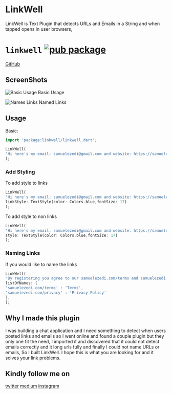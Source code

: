 # LinkWell

LinkWell is Text Plugin that detects URLs and Emails in a String and when tapped opens in user browsers,

# `linkwell` [![pub package](https://img.shields.io/badge/pub-0.1.2-brightgreen)](https://pub.dartlang.org/packages/linkwell)

[GitHub](https://github.com/samuelezedi/linkwell)

## ScreenShots

![Basic Usage](https://raw.githubusercontent.com/samuelezedi/linkwell/master/example/assets/images/sc2.jpeg)
Basic Usage

![Names Links](https://raw.githubusercontent.com/samuelezedi/linkwell/master/example/assets/images/sc.jpeg)
Named Links

## Usage

Basic:

```dart
import 'package:linkwell/linkwell.dart';

LinkWell(
"Hi here's my email: samuelezedi@gmail.com and website: https://samuelezed.com"
);
```

### Add Styling

To add style to links

```dart
LinkWell(
"Hi here's my email: samuelezedi@gmail.com and website: https://samuelezed.com",
linkStyle: TextStyle(color: Colors.blue,fontSize: 17)
);
```

To add style to non links

```dart
LinkWell(
"Hi here's my email: samuelezedi@gmail.com and website: https://samuelezed.com",
style: TextStyle(color: Colors.blue,fontSize: 17)
);
```

### Naming Links

If you would like to name the links

```dart
LinkWell(
"By registering you agree to our samuelezedi.com/terms and samuelezedi.com/privacy",
listOfNames: {
'samuelezedi.com/terms' : 'Terms',
'samuelezedi.com/privacy' : 'Privacy Policy'
},
);
```

## Why I made this plugin

I was building a chat application and I need something to detect when users posted links and emails
so I went online and found a couple plugin but they only one fit the need, I imported it and discovered
that it could not detect emails correctly and it long urls fully and finally I could not name URLs or emails, So I built LinkWell.
I hope this is what you are looking for and it solves your link problems.

## Kindly follow me on
[twitter](https://twitter.com/samuelezedi)
[medium](https://medium.com/@samuelezedi)
[instagram](https://instagram.com/samuelezedi)


